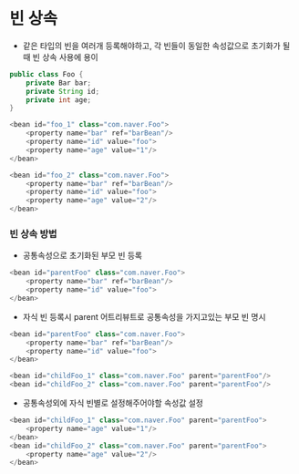 # 빈 상속
* 같은 타입의 빈을 여러개 등록해야하고, 각 빈들이 동일한 속성값으로 초기화가 될때 빈 상속 사용에 용이
```java
public class Foo {
	private Bar bar;
	private String id;
	private int age;
}

<bean id="foo_1" class="com.naver.Foo">
	<property name="bar" ref="barBean"/>
	<property name="id" value="foo">
	<property name="age" value="1"/>
</bean>

<bean id="foo_2" class="com.naver.Foo">
	<property name="bar" ref="barBean"/>
	<property name="id" value="foo">
	<property name="age" value="2"/>
</bean>
``` 

### 빈 상속 방법
* 공통속성으로 초기화된 부모 빈 등록
```java
<bean id="parentFoo" class="com.naver.Foo">
	<property name="bar" ref="barBean"/>
	<property name="id" value="foo">
</bean>
```
* 자식 빈 등록시 parent 어트리뷰트로 공통속성을 가지고있는 부모 빈 명시
```java
<bean id="parentFoo" class="com.naver.Foo">
	<property name="bar" ref="barBean"/>
	<property name="id" value="foo">
</bean>

<bean id="childFoo_1" class="com.naver.Foo" parent="parentFoo"/>
<bean id="childFoo_2" class="com.naver.Foo" parent="parentFoo"/>
```
* 공통속성외에 자식 빈별로 설정해주어야할 속성값 설정
```java
<bean id="childFoo_1" class="com.naver.Foo" parent="parentFoo">
	<property name="age" value="1"/>
</bean>
<bean id="childFoo_2" class="com.naver.Foo" parent="parentFoo">
	<property name="age" value="2"/>
</bean>
```

